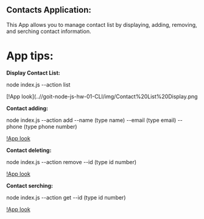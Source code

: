 ## Contacts Application:

This App allows you to manage contact list by displaying, adding, removing, and serching contact information.

# App tips:

**Display Contact List:**

node index.js --action list

[!App look](..//goit-node-js-hw-01-CLI/img/Contact%20List%20Display.png

**Contact adding:**

node index.js --action add --name (type name) --email (type email) --phone (type phone number)

[!App look](..//goit-node-js-hw-01-CLI/img/Contact%20Adding.png)

**Contact deleting:**

node index.js --action remove --id (type id number)

[!App look](..//goit-node-js-hw-01-CLI/img/Contact%20Removing.png)

**Contact serching:**

node index.js --action get --id (type id number)

[!App look](..//goit-node-js-hw-01-CLI/img/Contact%20Fetching.png)
